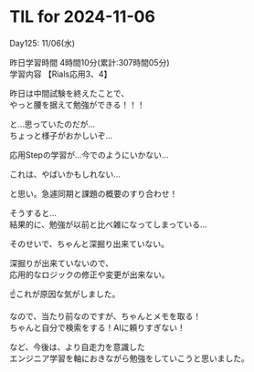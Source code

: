 # TIL for 2024-11-06

Day125: 11/06(水)<br>

昨日学習時間 4時間10分(累計:307時間05分)<br>
学習内容 【Rials応用3、4】<br>

昨日は中間試験を終えたことで、<br>
やっと腰を据えて勉強ができる！！！<br>

と…思っていたのだが…<br>
ちょっと様子がおかしいぞ…<br>

応用Stepの学習が…今でのようにいかない…<br>

これは、やばいかもしれない…<br>

と思い。急遽同期と課題の概要のすり合わせ！<br>

そうすると…<br>
結果的に、勉強が以前と比べ雑になってしまっている…<br>

そのせいで、ちゃんと深掘り出来ていない。<br>

深掘りが出来ていないので、<br>
応用的なロジックの修正や変更が出来ない。<br>

☝️これが原因な気がしました。<br>

なので、当たり前なのですが、ちゃんとメモを取る！<br>
ちゃんと自分で検索をする！AIに頼りすぎない！<br>

など、今後は、より自走力を意識した<br>
エンジニア学習を軸におきながら勉強をしていこうと思いました。